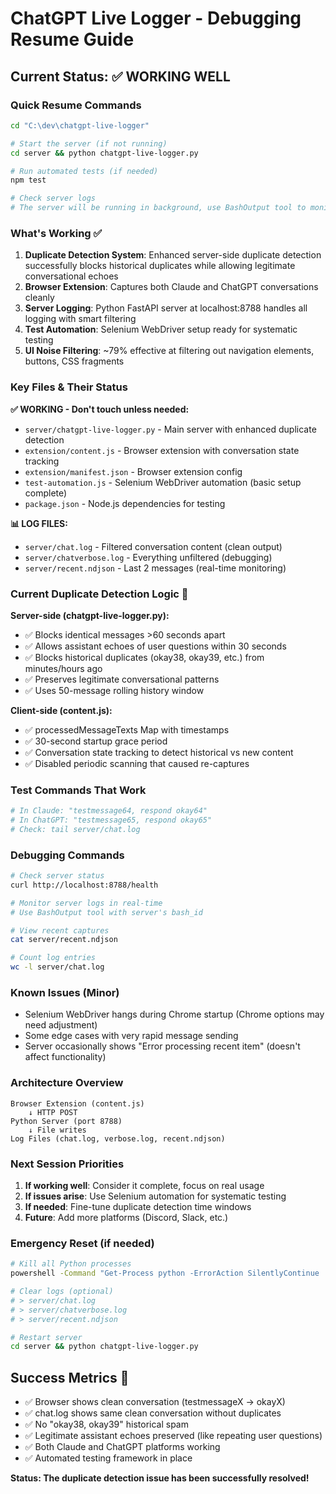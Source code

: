 # ChatGPT Live Logger - Debugging Resume Guide

## Current Status: ✅ WORKING WELL

### Quick Resume Commands
```bash
cd "C:\dev\chatgpt-live-logger"

# Start the server (if not running)
cd server && python chatgpt-live-logger.py

# Run automated tests (if needed)
npm test

# Check server logs
# The server will be running in background, use BashOutput tool to monitor
```

### What's Working ✅
1. **Duplicate Detection System**: Enhanced server-side duplicate detection successfully blocks historical duplicates while allowing legitimate conversational echoes
2. **Browser Extension**: Captures both Claude and ChatGPT conversations cleanly
3. **Server Logging**: Python FastAPI server at localhost:8788 handles all logging with smart filtering
4. **Test Automation**: Selenium WebDriver setup ready for systematic testing
5. **UI Noise Filtering**: ~79% effective at filtering out navigation elements, buttons, CSS fragments

### Key Files & Their Status

**✅ WORKING - Don't touch unless needed:**
- `server/chatgpt-live-logger.py` - Main server with enhanced duplicate detection
- `extension/content.js` - Browser extension with conversation state tracking
- `extension/manifest.json` - Browser extension config
- `test-automation.js` - Selenium WebDriver automation (basic setup complete)
- `package.json` - Node.js dependencies for testing

**📊 LOG FILES:**
- `server/chat.log` - Filtered conversation content (clean output)
- `server/chatverbose.log` - Everything unfiltered (debugging)
- `server/recent.ndjson` - Last 2 messages (real-time monitoring)

### Current Duplicate Detection Logic 🎯

**Server-side (chatgpt-live-logger.py):**
- ✅ Blocks identical messages >60 seconds apart
- ✅ Allows assistant echoes of user questions within 30 seconds 
- ✅ Blocks historical duplicates (okay38, okay39, etc.) from minutes/hours ago
- ✅ Preserves legitimate conversational patterns
- ✅ Uses 50-message rolling history window

**Client-side (content.js):**
- ✅ processedMessageTexts Map with timestamps
- ✅ 30-second startup grace period 
- ✅ Conversation state tracking to detect historical vs new content
- ✅ Disabled periodic scanning that caused re-captures

### Test Commands That Work
```bash
# In Claude: "testmessage64, respond okay64"
# In ChatGPT: "testmessage65, respond okay65"
# Check: tail server/chat.log
```

### Debugging Commands
```bash
# Check server status
curl http://localhost:8788/health

# Monitor server logs in real-time
# Use BashOutput tool with server's bash_id

# View recent captures
cat server/recent.ndjson

# Count log entries
wc -l server/chat.log
```

### Known Issues (Minor)
- Selenium WebDriver hangs during Chrome startup (Chrome options may need adjustment)
- Some edge cases with very rapid message sending
- Server occasionally shows "Error processing recent item" (doesn't affect functionality)

### Architecture Overview
```
Browser Extension (content.js)
    ↓ HTTP POST
Python Server (port 8788)
    ↓ File writes
Log Files (chat.log, verbose.log, recent.ndjson)
```

### Next Session Priorities
1. **If working well**: Consider it complete, focus on real usage
2. **If issues arise**: Use Selenium automation for systematic testing
3. **If needed**: Fine-tune duplicate detection time windows
4. **Future**: Add more platforms (Discord, Slack, etc.)

### Emergency Reset (if needed)
```bash
# Kill all Python processes
powershell -Command "Get-Process python -ErrorAction SilentlyContinue | Stop-Process -Force"

# Clear logs (optional)
# > server/chat.log
# > server/chatverbose.log  
# > server/recent.ndjson

# Restart server
cd server && python chatgpt-live-logger.py
```

## Success Metrics 🎉
- ✅ Browser shows clean conversation (testmessageX → okayX)  
- ✅ chat.log shows same clean conversation without duplicates
- ✅ No "okay38, okay39" historical spam
- ✅ Legitimate assistant echoes preserved (like repeating user questions)
- ✅ Both Claude and ChatGPT platforms working
- ✅ Automated testing framework in place

**Status: The duplicate detection issue has been successfully resolved!**